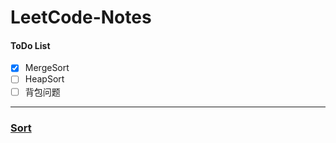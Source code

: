 # LeetCode-Notes

#### ToDo List
- [x] MergeSort 
- [ ] HeapSort
- [ ] 背包问题

---
### [Sort](Sort/README.md)